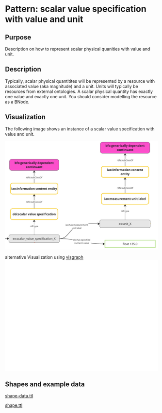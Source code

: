 # Pattern: scalar value specification with value and unit
## Purpose
Description on how to represent scalar physical quanities with value and unit.

## Description
Typically, scalar physical quantitites will be represented by a resource with associated 
value (aka magnitude) and a unit. Units will typically be resources from external ontologies. 
A scalar physical quantity has exactly one value and exactly one unit. 
You should consider modelling the resource as a BNode.


## Visualization
The following image shows an instance of a scalar value specification with value and unit. 

<img src="pattern.png" alt="pattern2 image" width="750"/>
          
alternative Visualization using [visgraph](https://thhanke.github.io/visgraph/?rdfUrl=https://raw.githubusercontent.com/materialdigital/core-ontology/refs/heads/main/patterns/scalar%20value%20specification/shape-data.ttl)
<img src="https://raw.githubusercontent.com/materialdigital/core-ontology/refs/heads/main/patterns/scalar%20value%20specification/value_specification.svg">
       
## Shapes and example data
[shape-data.ttl](shape-data.ttl)

[shape.ttl](shape.ttl)

